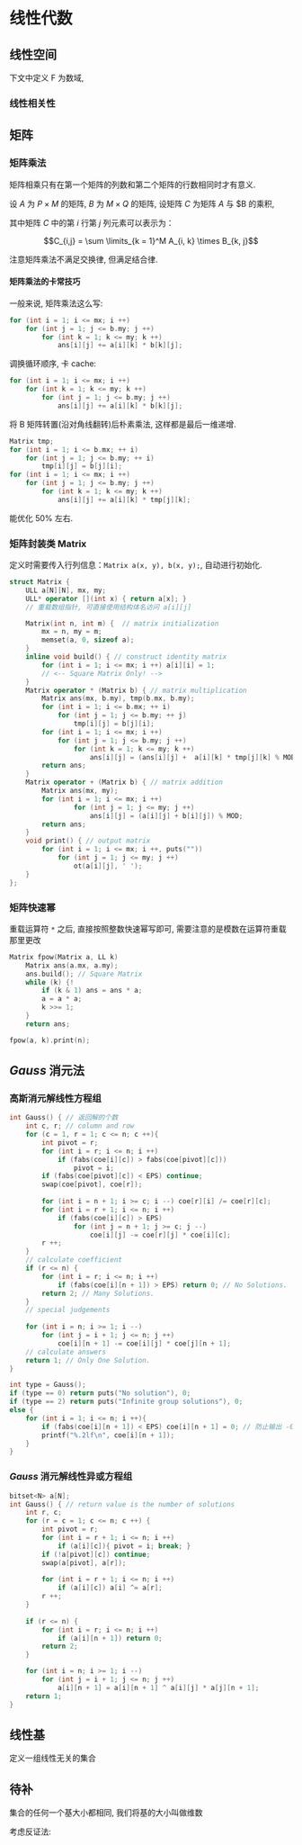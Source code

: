 # 线性代数

## 线性空间

下文中定义 $\text{F}$ 为数域, 

### 线性相关性



## 矩阵

### 矩阵乘法

矩阵相乘只有在第一个矩阵的列数和第二个矩阵的行数相同时才有意义. 

设 $A$ 为 $P \times M$ 的矩阵, $B$ 为 $M \times Q$ 的矩阵, 设矩阵 $C$ 为矩阵 $A$ 与 $B 的乘积, 

其中矩阵 $C$ 中的第 $i$ 行第 $j$ 列元素可以表示为：

$$C_{i,j} = \sum \limits_{k = 1}^M A_{i, k} \times B_{k, j}$$

注意矩阵乘法不满足交换律, 但满足结合律. 

#### 矩阵乘法的卡常技巧

一般来说, 矩阵乘法这么写: 

```cpp
for (int i = 1; i <= mx; i ++)
	for (int j = 1; j <= b.my; j ++)
		for (int k = 1; k <= my; k ++)
			ans[i][j] += a[i][k] * b[k][j];
```

调换循环顺序, 卡 cache: 

```cpp
for (int i = 1; i <= mx; i ++)
	for (int k = 1; k <= my; k ++)
		for (int j = 1; j <= b.my; j ++)
			ans[i][j] += a[i][k] * b[k][j];
```

将 B 矩阵转置(沿对角线翻转)后朴素乘法, 这样都是最后一维递增. 

```cpp
Matrix tmp;
for (int i = 1; i <= b.mx; ++ i)
	for (int j = 1; j <= b.my; ++ i)
		tmp[i][j] = b[j][i];
for (int i = 1; i <= mx; i ++)
	for (int j = 1; j <= b.my; j ++)
		for (int k = 1; k <= my; k ++)
			ans[i][j] += a[i][k] * tmp[j][k];
```

能优化 $50\%$ 左右. 

### 矩阵封装类 $\text{Matrix}$

定义时需要传入行列信息：`Matrix a(x, y), b(x, y);`, 自动进行初始化. 

```cpp
struct Matrix {
	ULL a[N][N], mx, my;
	ULL* operator [](int x) { return a[x]; }
    // 重载数组指针, 可直接使用结构体名访问 a[i][j]

	Matrix(int n, int m) {  // matrix initialization
		mx = n, my = m;
		memset(a, 0, sizeof a); 
	}
	inline void build() { // construct identity matrix 
		for (int i = 1; i <= mx; i ++) a[i][i] = 1;
		// <-- Square Matrix Only! -->
	}
	Matrix operator * (Matrix b) { // matrix multiplication
		Matrix ans(mx, b.my), tmp(b.mx, b.my);
		for (int i = 1; i <= b.mx; ++ i)
			for (int j = 1; j <= b.my; ++ j)
				tmp[i][j] = b[j][i];
		for (int i = 1; i <= mx; i ++)
			for (int j = 1; j <= b.my; j ++)
				for (int k = 1; k <= my; k ++)
					ans[i][j] = (ans[i][j] +  a[i][k] * tmp[j][k] % MOD) % MOD;
		return ans;
	}
	Matrix operator + (Matrix b) { // matrix addition 
		Matrix ans(mx, my);
		for (int i = 1; i <= mx; i ++)
				for (int j = 1; j <= my; j ++)
					ans[i][j] = (a[i][j] + b[i][j]) % MOD;
		return ans;
	}
	void print() { // output matrix 
		for (int i = 1; i <= mx; i ++, puts("")) 
			for (int j = 1; j <= my; j ++)
				ot(a[i][j], ' ');
	}
};
```

### 矩阵快速幂

重载运算符 `*` 之后, 直接按照整数快速幂写即可, 需要注意的是模数在运算符重载那里更改 

```cpp
Matrix fpow(Matrix a, LL k) 
	Matrix ans(a.mx, a.my); 
	ans.build(); // Square Matrix 
	while (k) {!
		if (k & 1) ans = ans * a;
		a = a * a;
		k >>= 1;
	}
	return ans;

fpow(a, k).print(n);
```

## $Gauss$ 消元法

### 高斯消元解线性方程组

```cpp
int Gauss() { // 返回解的个数
	int c, r; // column and row 
	for (c = 1, r = 1; c <= n; c ++){
		int pivot = r;
		for (int i = r; i <= n; i ++)
			if (fabs(coe[i][c]) > fabs(coe[pivot][c]))
				pivot = i;
		if (fabs(coe[pivot][c]) < EPS) continue;
		swap(coe[pivot], coe[r]);
		
		for (int i = n + 1; i >= c; i --) coe[r][i] /= coe[r][c];
		for (int i = r + 1; i <= n; i ++)
			if (fabs(coe[i][c]) > EPS)
				for (int j = n + 1; j >= c; j --) 
					coe[i][j] -= coe[r][j] * coe[i][c];
		r ++;
	}
	// calculate coefficient  
	if (r <= n) {
		for (int i = r; i <= n; i ++)
			if (fabs(coe[i][n + 1]) > EPS) return 0; // No Solutions. 
		return 2; // Many Solutions. 
	}
	// special judgements 
	
	for (int i = n; i >= 1; i --)
		for (int j = i + 1; j <= n; j ++)
			coe[i][n + 1] -= coe[i][j] * coe[j][n + 1];
	// calculate answers
	return 1; // Only One Solution. 
}

int type = Gauss();
if (type == 0) return puts("No solution"), 0;
if (type == 2) return puts("Infinite group solutions"), 0;
else {
	for (int i = 1; i <= n; i ++){
		if (fabs(coe[i][n + 1]) < EPS) coe[i][n + 1] = 0; // 防止输出 -0
		printf("%.2lf\n", coe[i][n + 1]);
	}
}
```

### $Gauss$ 消元解线性异或方程组

```cpp
bitset<N> a[N];
int Gauss() { // return value is the number of solutions  
	int r, c;
	for (r = c = 1; c <= n; c ++) {
		int pivot = r;
		for (int i = r + 1; i <= n; i ++)
			if (a[i][c]){ pivot = i; break; }
		if (!a[pivot][c]) continue;
		swap(a[pivot], a[r]);
		
		for (int i = r + 1; i <= n; i ++)
			if (a[i][c]) a[i] ^= a[r];
		r ++;
	}
	
	if (r <= n) {
		for (int i = r; i <= n; i ++)
			if (a[i][n + 1]) return 0;
		return 2;
	}

	for (int i = n; i >= 1; i --)
		for (int j = i + 1; j <= n; j ++)
			a[i][n + 1] = a[i][n + 1] ^ a[i][j] * a[j][n + 1];  
	return 1;
}
```


## 线性基

定义一组线性无关的集合

## 待补

集合的任何一个基大小都相同, 我们将基的大小叫做维数

考虑反证法: 

